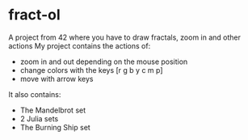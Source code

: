 # fract-ol

A project from 42 where you have to draw fractals, zoom in and other actions
My project contains the actions of:
- zoom in and out depending on the mouse position
- change colors with the keys [r g b y c m p]
- move with arrow keys

It also contains:
- The Mandelbrot set
- 2 Julia sets
- The Burning Ship set
